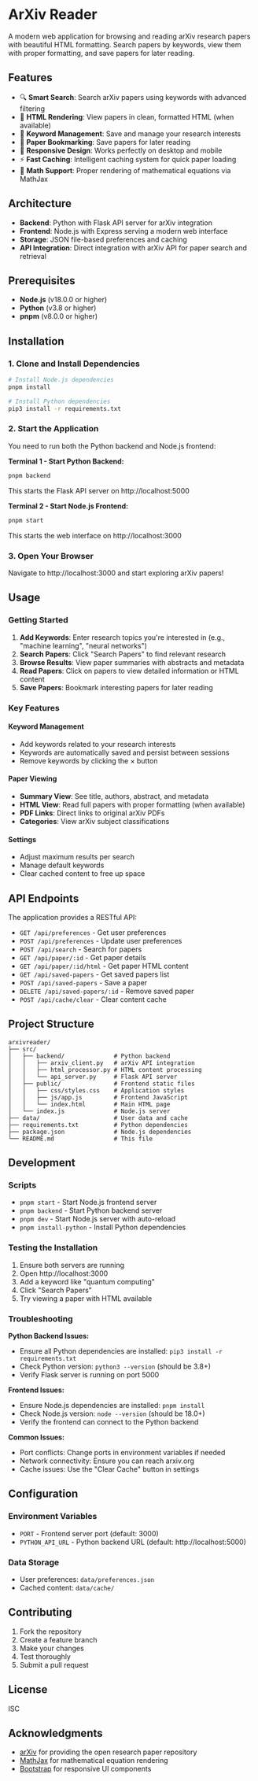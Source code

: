 # ArXiv Reader

A modern web application for browsing and reading arXiv research papers with beautiful HTML formatting. Search papers by keywords, view them with proper formatting, and save papers for later reading.

## Features

- 🔍 **Smart Search**: Search arXiv papers using keywords with advanced filtering
- 📄 **HTML Rendering**: View papers in clean, formatted HTML (when available)  
- 🎯 **Keyword Management**: Save and manage your research interests
- 💾 **Paper Bookmarking**: Save papers for later reading
- 📱 **Responsive Design**: Works perfectly on desktop and mobile
- ⚡ **Fast Caching**: Intelligent caching system for quick paper loading
- 🧮 **Math Support**: Proper rendering of mathematical equations via MathJax

## Architecture

- **Backend**: Python with Flask API server for arXiv integration
- **Frontend**: Node.js with Express serving a modern web interface
- **Storage**: JSON file-based preferences and caching
- **API Integration**: Direct integration with arXiv API for paper search and retrieval

## Prerequisites

- **Node.js** (v18.0.0 or higher)
- **Python** (v3.8 or higher)
- **pnpm** (v8.0.0 or higher)

## Installation

### 1. Clone and Install Dependencies

```bash
# Install Node.js dependencies
pnpm install

# Install Python dependencies
pip3 install -r requirements.txt
```

### 2. Start the Application

You need to run both the Python backend and Node.js frontend:

**Terminal 1 - Start Python Backend:**
```bash
pnpm backend
```
This starts the Flask API server on http://localhost:5000

**Terminal 2 - Start Node.js Frontend:**
```bash
pnpm start
```
This starts the web interface on http://localhost:3000

### 3. Open Your Browser

Navigate to http://localhost:3000 and start exploring arXiv papers!

## Usage

### Getting Started

1. **Add Keywords**: Enter research topics you're interested in (e.g., "machine learning", "neural networks")
2. **Search Papers**: Click "Search Papers" to find relevant research
3. **Browse Results**: View paper summaries with abstracts and metadata
4. **Read Papers**: Click on papers to view detailed information or HTML content
5. **Save Papers**: Bookmark interesting papers for later reading

### Key Features

#### Keyword Management
- Add keywords related to your research interests
- Keywords are automatically saved and persist between sessions
- Remove keywords by clicking the × button

#### Paper Viewing
- **Summary View**: See title, authors, abstract, and metadata
- **HTML View**: Read full papers with proper formatting (when available)
- **PDF Links**: Direct links to original arXiv PDFs
- **Categories**: View arXiv subject classifications

#### Settings
- Adjust maximum results per search
- Manage default keywords
- Clear cached content to free up space

## API Endpoints

The application provides a RESTful API:

- `GET /api/preferences` - Get user preferences
- `POST /api/preferences` - Update user preferences
- `POST /api/search` - Search for papers
- `GET /api/paper/:id` - Get paper details
- `GET /api/paper/:id/html` - Get paper HTML content
- `GET /api/saved-papers` - Get saved papers list
- `POST /api/saved-papers` - Save a paper
- `DELETE /api/saved-papers/:id` - Remove saved paper
- `POST /api/cache/clear` - Clear content cache

## Project Structure

```
arxivreader/
├── src/
│   ├── backend/              # Python backend
│   │   ├── arxiv_client.py   # arXiv API integration
│   │   ├── html_processor.py # HTML content processing
│   │   └── api_server.py     # Flask API server
│   ├── public/               # Frontend static files
│   │   ├── css/styles.css    # Application styles
│   │   ├── js/app.js         # Frontend JavaScript
│   │   └── index.html        # Main HTML page
│   └── index.js              # Node.js server
├── data/                     # User data and cache
├── requirements.txt          # Python dependencies
├── package.json              # Node.js dependencies
└── README.md                 # This file
```

## Development

### Scripts

- `pnpm start` - Start Node.js frontend server
- `pnpm backend` - Start Python backend server  
- `pnpm dev` - Start Node.js server with auto-reload
- `pnpm install-python` - Install Python dependencies

### Testing the Installation

1. Ensure both servers are running
2. Open http://localhost:3000
3. Add a keyword like "quantum computing"
4. Click "Search Papers"
5. Try viewing a paper with HTML available

### Troubleshooting

**Python Backend Issues:**
- Ensure all Python dependencies are installed: `pip3 install -r requirements.txt`
- Check Python version: `python3 --version` (should be 3.8+)
- Verify Flask server is running on port 5000

**Frontend Issues:**
- Ensure Node.js dependencies are installed: `pnpm install`
- Check Node.js version: `node --version` (should be 18.0+)
- Verify the frontend can connect to the Python backend

**Common Issues:**
- Port conflicts: Change ports in environment variables if needed
- Network connectivity: Ensure you can reach arxiv.org
- Cache issues: Use the "Clear Cache" button in settings

## Configuration

### Environment Variables

- `PORT` - Frontend server port (default: 3000)
- `PYTHON_API_URL` - Python backend URL (default: http://localhost:5000)

### Data Storage

- User preferences: `data/preferences.json`
- Cached content: `data/cache/`

## Contributing

1. Fork the repository
2. Create a feature branch
3. Make your changes
4. Test thoroughly
5. Submit a pull request

## License

ISC

## Acknowledgments

- [arXiv](https://arxiv.org) for providing the open research paper repository
- [MathJax](https://www.mathjax.org/) for mathematical equation rendering
- [Bootstrap](https://getbootstrap.com/) for responsive UI components

